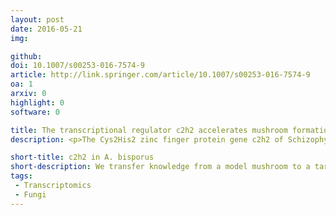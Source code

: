 ```yaml
---
layout: post
date: 2016-05-21
img: 

github:
doi: 10.1007/s00253-016-7574-9
article: http://link.springer.com/article/10.1007/s00253-016-7574-9
oa: 1
arxiv: 0
highlight: 0
software: 0

title: The transcriptional regulator c2h2 accelerates mushroom formation in Agaricus bisporus
description: <p>The Cys2His2 zinc finger protein gene c2h2 of Schizophyllum commune is involved in mushroom formation. Its inactivation results in a strain that is arrested at the stage of aggregate formation. In this study, the c2h2 orthologue of Agaricus bisporus was over-expressed in this white button mushroom forming basidiomycete using Agrobacterium-mediated transformation. Morphology, cap expansion rate, and total number and biomass of mushrooms were not affected by over-expression of c2h2. However, yield per day of the c2h2 over-expression strains peaked 1 day earlier. These data and expression analysis indicate that C2H2 impacts timing of mushroom formation at an early stage of development, making its encoding gene a target for breeding of commercial mushroom strains.</p>

short-title: c2h2 in A. bisporus
short-description: We transfer knowledge from a model mushroom to a target mushroom.
tags:
 - Transcriptomics
 - Fungi
---
```

